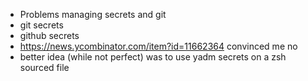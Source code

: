   - Problems managing secrets and git
  - git secrets
  - github secrets
  - <https://news.ycombinator.com/item?id=11662364> convinced me no
  - better idea (while not perfect) was to use yadm secrets on a zsh
    sourced file
